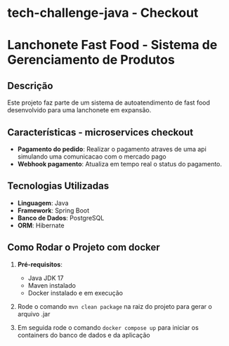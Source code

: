 # tech-challenge-java - Checkout

# Lanchonete Fast Food - Sistema de Gerenciamento de Produtos   

## Descrição

Este projeto faz parte de um sistema de autoatendimento de fast food desenvolvido para uma lanchonete em expansão. 

## Características - microservices checkout

- **Pagamento do pedido**: Realizar o pagamento atraves de uma api simulando uma comunicacao com o mercado pago
- **Webhook pagamento**: Atualiza em tempo real o status do pagamento.

## Tecnologias Utilizadas

- **Linguagem**: Java
- **Framework**: Spring Boot
- **Banco de Dados**: PostgreSQL
- **ORM**: Hibernate

## Como Rodar o Projeto com docker

1. **Pré-requisitos**:
   - Java JDK 17
   - Maven instalado
   - Docker instalado e em execução

2. Rode o comando `mvn clean package` na raiz do projeto para gerar o arquivo .jar

3. Em seguida rode o comando `docker compose up` para iniciar os containers do banco de dados e da aplicação
